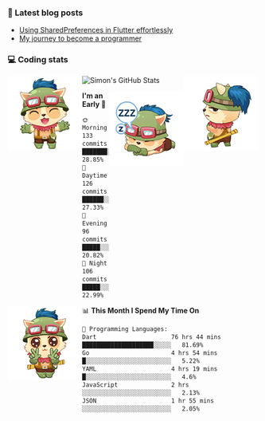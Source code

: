 ### 📘 Latest blog posts

<!-- BLOG-POST-LIST:START -->
- [Using SharedPreferences in Flutter effortlessly](http://blog.codingteemo.me/2020/07/15/Using-SharedPreferences-in-Flutter-effortlessly/)
- [My journey to become a programmer](http://blog.codingteemo.me/2018/07/14/My-journey-to-become-a-programmer/)
<!-- BLOG-POST-LIST:END -->

### 💻 Coding stats
<img align="right" src="https://raw.githubusercontent.com/simonpham/simonpham/master/assets/images/6kiur.gif" >


<img align="left" src="https://raw.githubusercontent.com/simonpham/simonpham/master/assets/images/5kiur.gif" >

![Simon's GitHub Stats](https://github-readme-stats-obu2qdcs2.vercel.app/api?username=simonpham)

<img align="right" src="https://raw.githubusercontent.com/simonpham/simonpham/master/assets/images/4kiur.gif" >

<!--START_SECTION:waka-->
**I'm an Early 🐤** 

```text
🌞 Morning    133 commits    ███████░░░░░░░░░░░░░░░░░░   28.85% 
🌆 Daytime    126 commits    ██████░░░░░░░░░░░░░░░░░░░   27.33% 
🌃 Evening    96 commits     █████░░░░░░░░░░░░░░░░░░░░   20.82% 
🌙 Night      106 commits    █████░░░░░░░░░░░░░░░░░░░░   22.99%

```


<img align="left" src="https://raw.githubusercontent.com/simonpham/simonpham/master/assets/images/19kiur.gif" >📊 **This Month I Spend My Time On** 

```text
💬 Programming Languages: 
Dart                     76 hrs 44 mins      ████████████████████░░░░░   81.69% 
Go                       4 hrs 54 mins       █░░░░░░░░░░░░░░░░░░░░░░░░   5.22% 
YAML                     4 hrs 19 mins       █░░░░░░░░░░░░░░░░░░░░░░░░   4.6% 
JavaScript               2 hrs               ░░░░░░░░░░░░░░░░░░░░░░░░░   2.13% 
JSON                     1 hr 55 mins        ░░░░░░░░░░░░░░░░░░░░░░░░░   2.05%

```


<!--END_SECTION:waka-->
